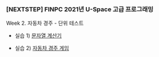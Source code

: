 ### [NEXTSTEP] FINPC 2021년 U-Space 고급 프로그래밍

 Week 2. 자동차 경주 - 단위 테스트

 - 실습 1) [문자열 계산기](https://github.com/plumwiserim/java-racingcar/blob/master/docs/StringCalculator.md)

 - 실습 2) [자동차 경주 게임](https://github.com/plumwiserim/java-racingcar/blob/master/docs/RacingCarGame.md)
